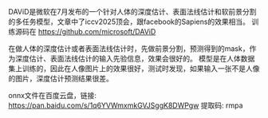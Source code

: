 DAViD是微软在7月发布的一个针对人体的深度估计、表面法线估计和软前景分割的多任务模型，文章中了iccv2025顶会，跟facebook的Sapiens的效果相当。
训练源码在
https://github.com/microsoft/DAViD

在做人体的深度估计或者表面法线估计时，先做前景分割，预测得到的mask，作为深度估计、表面法线估计的输入先验信息，效果会很好的。
模型是在人体数据集上训练的，因此在人像图片上的效果很好，测试时发现，如果输入一张不是人像的图片，深度估计预测结果很差。

onnx文件在百度云盘，链接: https://pan.baidu.com/s/1q6YVWmxmkGVJSggK8DWPgw 提取码: rmpa
